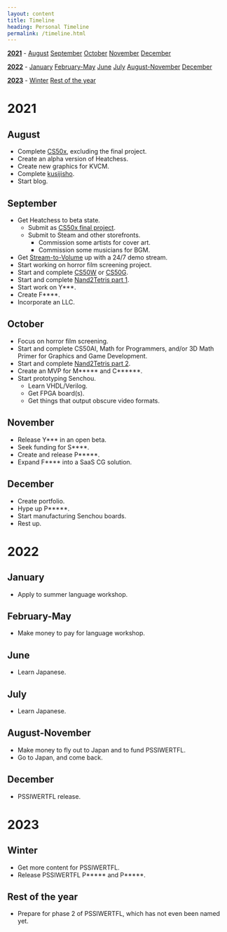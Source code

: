 ```yaml
---
layout: content
title: Timeline
heading: Personal Timeline
permalink: /timeline.html
---
```


[**2021**](#2021) - [August](#august) [September](#september) [October](#october) [November](#november) [December](#december)

[**2022**](#2022) - [January](#january) [February-May](#february-may) [June](#june) [July](#july) [August-November](#august-november) [December](#december-1)

[**2023**](#2023) - [Winter](#winter) [Rest of the year](#rest-of-the-year)

# 2021
## August
 - Complete [CS50x](https://cs50.harvard.edu/x/2021/), excluding the final project.
 - Create an alpha version of Heatchess.
 - Create new graphics for KVCM.
 - Complete [kusijisho](kusojisho.moe).
 - Start blog.

## September
 - Get Heatchess to beta state.
   - Submit as [CS50x final project](https://cs50.harvard.edu/x/2021/project/).
   - Submit to Steam and other storefronts.
     - Commission some artists for cover art.
     - Commission some musicians for BGM.
 - Get [Stream-to-Volume](https://github.com/oofdere/stv) up with a 24/7 demo stream.
 - Start working on horror film screening project.
 - Start and complete [CS50W](https://cs50.harvard.edu/web/2020/) or [CS50G](https://cs50.harvard.edu/games/2018/).
 - Start and complete [Nand2Tetris part 1](https://www.coursera.org/learn/build-a-computer).
 - Start work on Y***.
 - Create F****.
 - Incorporate an LLC.

## October
 - Focus on horror film screening.
 - Start and complete CS50AI, Math for Programmers, and/or 3D Math Primer for Graphics and Game Development.
 - Start and complete [Nand2Tetris part 2](https://www.coursera.org/learn/nand2tetris2).
 - Create an MVP for M***** and C******.
 - Start prototyping Senchou.
   - Learn VHDL/Verilog.
   - Get FPGA board(s).
   - Get things that output obscure video formats.

## November
 - Release Y*** in an open beta.
 - Seek funding for S****.
 - Create and release P*****.
 - Expand F**** into a SaaS CG solution.

## December
 - Create portfolio.
 - Hype up P*****.
 - Start manufacturing Senchou boards.
 - Rest up.

# 2022
## January
 - Apply to summer language workshop.

## February-May
 - Make money to pay for language workshop.

## June
 - Learn Japanese.

## July
 - Learn Japanese.

## August-November
 - Make money to fly out to Japan and to fund PSSIWERTFL.
 - Go to Japan, and come back.

## December
 - PSSIWERTFL release.

# 2023
## Winter
 - Get more content for PSSIWERTFL.
 - Release PSSIWERTFL P***** and P*****.

## Rest of the year
 - Prepare for phase 2 of PSSIWERTFL, which has not even been named yet.
